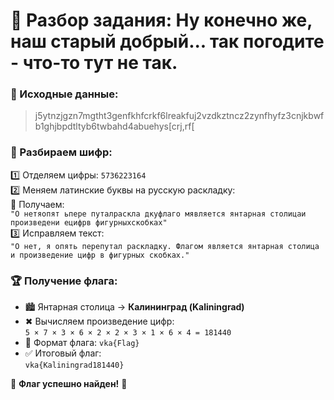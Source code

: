 # 🔐 Разбор задания: Ну конечно же, наш старый добрый... так погодите - что-то тут не так.

### 📜 Исходные данные:
> j5ytnzjgzn7mgtht3genfkhfcrkf6lreakfuj2vzdkztncz2zynfhyfz3cnjkbwfb1ghjbpdtltyb6twbahd4abuehys[crj,rf[
### 🔎 Разбираем шифр:
1️⃣ Отделяем цифры: `5736223164`  
2️⃣ Меняем латинские буквы на русскую раскладку:  
   🔄 Получаем:  
   `"О нетяопят ьпере путалраскла дкуфлаго мявляется янтарная столицаи произведени ецифрв фигурныхскобках"`  
3️⃣ Исправляем текст:  
   `"О нет, я опять перепутал раскладку. Флагом является янтарная столица и произведение цифр в фигурных скобках."`

### 🏆 Получение флага:
- 🏙 Янтарная столица → **Калининград (Kaliningrad)**
- ✖ Вычисляем произведение цифр:  
  `5 × 7 × 3 × 6 × 2 × 2 × 3 × 1 × 6 × 4 = 181440`
- 🔑 Формат флага: `vka{Flag}`
- ✅ Итоговый флаг:  
  `vka{Kaliningrad181440}`

🎉 **Флаг успешно найден!** 🚀
